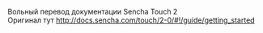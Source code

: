 Вольный перевод документации Sencha Touch 2 <br />
Оригинал тут http://docs.sencha.com/touch/2-0/#!/guide/getting_started